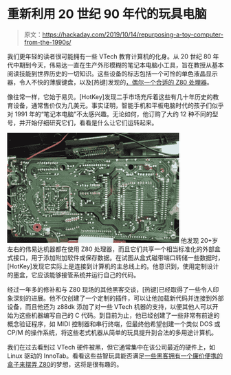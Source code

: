 # 重新利用 20 世纪 90 年代的玩具电脑

> 原文：<https://hackaday.com/2019/10/14/repurposing-a-toy-computer-from-the-1990s/>

我们更年轻的读者很可能拥有一些 VTech 教育计算机的化身。从 20 世纪 80 年代中期到今天，伟易达一直在生产外形模糊的笔记本电脑小工具，旨在教授从基本阅读技能到世界历史的一切知识。这些设备的标志包括一个可怜的单色液晶显示器，令人不快的薄膜键盘，以及[热键]发现的[，偶尔一个合适的 Z80 处理器](https://hackaday.io/project/166921-v-tech-genius-leader-precomputer-hacking)。

像往常一样，它始于易贝。[HotKey]发现二手市场充斥着这些有几十年历史的教育设备，通常售价仅为几美元。事实证明，智能手机和平板电脑时代的孩子们似乎对 1991 年的“笔记本电脑”不太感兴趣。无论如何，他订购了大约 12 种不同的型号，并开始仔细研究它们，看看是什么让它们运转起来。

[![](img/2b5b2f1c6ba7e8775cf8a143d14dde7d.png)](https://hackaday.com/wp-content/uploads/2019/10/vtech_detail.jpg) 他发现 20+岁左右的伟易达机器都在使用 Z80 处理器，而且它们共享一个相当标准化的外部盒式接口，用于添加附加软件或保存数据。在试图从盒式磁带端口转储一些数据时，[HotKey]发现它实际上是连接到计算机的主总线上的。他意识到，使用定制设计的墨盒，它应该能够接管系统并运行自己的代码。

经过一年多的修补和与 Z80 现场的其他黑客交谈，[热键]已经取得了一些令人印象深刻的进展。他不仅创建了一个定制的插件，可以让他加载新代码并连接到外部设备，而且他还为 z88dk 添加了对一些 VTech 机器的支持，以便其他人可以开始为这些机器编写自己的 C 代码。到目前为止，他已经创建了一些非常有前途的概念验证程序，如 MIDI 控制器和串行终端，但最终他希望创建一个类似 DOS 或 CP/M 的操作系统，将这些老式机器从简单的玩具提升到合法的多用途计算机。

我们在过去看到过 VTech 硬件被黑，但它通常集中在该公司最近的硬件上，如 Linux 驱动的 InnoTab。看看这些益智玩具能否满足[一些黑客拥有一个廉价便携的盒子来摆弄 Z80](https://hackaday.com/2019/09/17/a-curiously-strong-z80-in-your-pocket/)的梦想，这将是很有趣的。